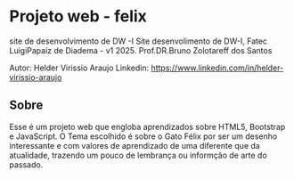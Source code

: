 # Projeto web - felix
site de desenvolvimento de DW -I
Site desenvolimento de DW-I, Fatec LuigiPapaiz de Diadema - v1 2025.
Prof.DR.Bruno Zolotareff dos Santos

Autor: Helder Virissio Araujo
Linkedin: https://www.linkedin.com/in/helder-virissio-araujo

## Sobre
Esse é um projeto web que engloba aprendizados sobre HTML5, Bootstrap e JavaScript. O Tema escolhido é sobre o Gato Félix por ser um desenho interessante e com valores de aprendizado de uma diferente que da atualidade, trazendo um pouco de lembrança ou informção de arte do passado. 
